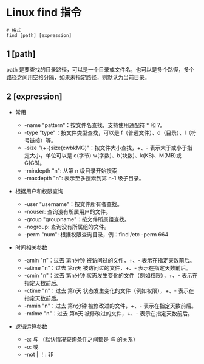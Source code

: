 # Linux find 指令

```
# 格式 
find [path] [expression]
```

## 1 [path]

path 是要查找的目录路径，可以是一个目录或文件名，也可以是多个路径，多个路径之间用空格分隔，如果未指定路径，则默认为当前目录。

## 2 [expression]

- 常用
    - -name "pattern"：按文件名查找，支持使用通配符 * 和 ?。
    - -type "type"：按文件类型查找，可以是 f（普通文件）、d（目录）、l（符号链接）等。
    - -size "(+-)size(cwbkMG)"：按文件大小查找，+、- 表示大于或小于指定大小，单位可以是 c(字节) w(字数)、b(块数)、k(KB)、M(MB)或 G(GB)。
    - -mindepth "n": 从第 n 级目录开始搜索
    - -maxdepth "n": 表示至多搜索到第 n-1 级子目录。

- 根据用户和权限查询
    - -user "username"：按文件所有者查找。
    - -nouser: 查询没有所属用户的文件。
    - -group "groupname"：按文件所属组查找。
    - -nogroup: 查询没有所属组的文件。
    - -perm "num": 根据权限查询目录，例：find /etc -perm 664

- 时间相关参数
    - -amin "n"：过去 第n分钟 被访问过的文件，+、- 表示在指定天数前后。
    - -atime "n"：过去 第n天 被访问过的文件，+、- 表示在指定天数前后。
    - -cmin "n"：过去 第n分钟 状态发生变化的文件（例如权限），+、- 表示在指定天数前后。
    - -ctime "n"：过去 第n天 状态发生变化的文件（例如权限），+、- 表示在指定天数前后。
    - -mmin "n"：过去 第n分钟 被修改过的文件，+、- 表示在指定天数前后。
    - -mtime "n"：过去 第n天 被修改过的文件，+、- 表示在指定天数前后。

- 逻辑运算参数
    - -a: 与 （默认情况查询条件之间都是 与 的关系）
    - -o: 或
    - -not | ！: 非 